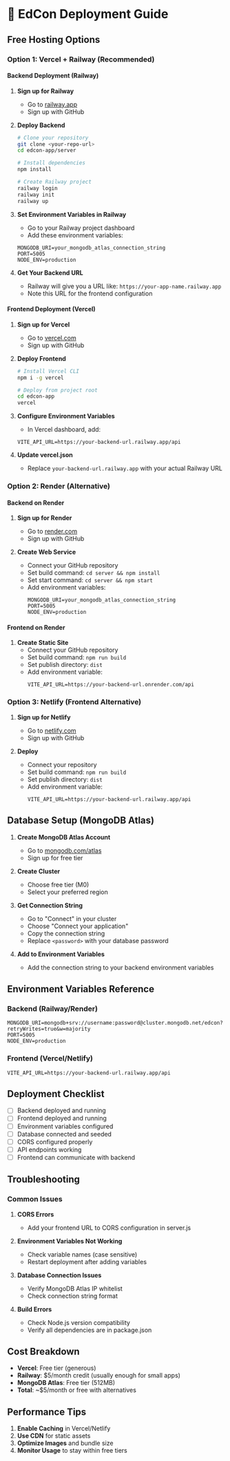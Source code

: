 # 🚀 EdCon Deployment Guide

## Free Hosting Options

### **Option 1: Vercel + Railway (Recommended)**

#### **Backend Deployment (Railway)**

1. **Sign up for Railway**
   - Go to [railway.app](https://railway.app)
   - Sign up with GitHub

2. **Deploy Backend**
   ```bash
   # Clone your repository
   git clone <your-repo-url>
   cd edcon-app/server
   
   # Install dependencies
   npm install
   
   # Create Railway project
   railway login
   railway init
   railway up
   ```

3. **Set Environment Variables in Railway**
   - Go to your Railway project dashboard
   - Add these environment variables:
   ```
   MONGODB_URI=your_mongodb_atlas_connection_string
   PORT=5005
   NODE_ENV=production
   ```

4. **Get Your Backend URL**
   - Railway will give you a URL like: `https://your-app-name.railway.app`
   - Note this URL for the frontend configuration

#### **Frontend Deployment (Vercel)**

1. **Sign up for Vercel**
   - Go to [vercel.com](https://vercel.com)
   - Sign up with GitHub

2. **Deploy Frontend**
   ```bash
   # Install Vercel CLI
   npm i -g vercel
   
   # Deploy from project root
   cd edcon-app
   vercel
   ```

3. **Configure Environment Variables**
   - In Vercel dashboard, add:
   ```
   VITE_API_URL=https://your-backend-url.railway.app/api
   ```

4. **Update vercel.json**
   - Replace `your-backend-url.railway.app` with your actual Railway URL

### **Option 2: Render (Alternative)**

#### **Backend on Render**

1. **Sign up for Render**
   - Go to [render.com](https://render.com)
   - Sign up with GitHub

2. **Create Web Service**
   - Connect your GitHub repository
   - Set build command: `cd server && npm install`
   - Set start command: `cd server && npm start`
   - Add environment variables:
     ```
     MONGODB_URI=your_mongodb_atlas_connection_string
     PORT=5005
     NODE_ENV=production
     ```

#### **Frontend on Render**

1. **Create Static Site**
   - Connect your GitHub repository
   - Set build command: `npm run build`
   - Set publish directory: `dist`
   - Add environment variable:
     ```
     VITE_API_URL=https://your-backend-url.onrender.com/api
     ```

### **Option 3: Netlify (Frontend Alternative)**

1. **Sign up for Netlify**
   - Go to [netlify.com](https://netlify.com)
   - Sign up with GitHub

2. **Deploy**
   - Connect your repository
   - Set build command: `npm run build`
   - Set publish directory: `dist`
   - Add environment variable:
     ```
     VITE_API_URL=https://your-backend-url.railway.app/api
     ```

## **Database Setup (MongoDB Atlas)**

1. **Create MongoDB Atlas Account**
   - Go to [mongodb.com/atlas](https://mongodb.com/atlas)
   - Sign up for free tier

2. **Create Cluster**
   - Choose free tier (M0)
   - Select your preferred region

3. **Get Connection String**
   - Go to "Connect" in your cluster
   - Choose "Connect your application"
   - Copy the connection string
   - Replace `<password>` with your database password

4. **Add to Environment Variables**
   - Add the connection string to your backend environment variables

## **Environment Variables Reference**

### **Backend (Railway/Render)**
```
MONGODB_URI=mongodb+srv://username:password@cluster.mongodb.net/edcon?retryWrites=true&w=majority
PORT=5005
NODE_ENV=production
```

### **Frontend (Vercel/Netlify)**
```
VITE_API_URL=https://your-backend-url.railway.app/api
```

## **Deployment Checklist**

- [ ] Backend deployed and running
- [ ] Frontend deployed and running
- [ ] Environment variables configured
- [ ] Database connected and seeded
- [ ] CORS configured properly
- [ ] API endpoints working
- [ ] Frontend can communicate with backend

## **Troubleshooting**

### **Common Issues**

1. **CORS Errors**
   - Add your frontend URL to CORS configuration in server.js

2. **Environment Variables Not Working**
   - Check variable names (case sensitive)
   - Restart deployment after adding variables

3. **Database Connection Issues**
   - Verify MongoDB Atlas IP whitelist
   - Check connection string format

4. **Build Errors**
   - Check Node.js version compatibility
   - Verify all dependencies are in package.json

## **Cost Breakdown**

- **Vercel**: Free tier (generous)
- **Railway**: $5/month credit (usually enough for small apps)
- **MongoDB Atlas**: Free tier (512MB)
- **Total**: ~$5/month or free with alternatives

## **Performance Tips**

1. **Enable Caching** in Vercel/Netlify
2. **Use CDN** for static assets
3. **Optimize Images** and bundle size
4. **Monitor Usage** to stay within free tiers 